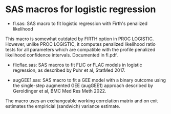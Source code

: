 # SAS macros for logistic regression

* fl.sas: SAS macro to fit logistic regression with Firth's penalized likelihood 

This macro is somewhat outdated by FIRTH option in PROC LOGISTIC. However, unlike PROC LOGISTIC, it computes penalized likelihood ratio tests for all parameters which are compatible with the profile penalized likelihood confidence intervals.
Documented in fl.pdf.

* flicflac.sas: SAS macros to fit FLIC or FLAC models in logistic regression, as described by Puhr et al, StatMed 2017.

* augGEE1.sas: SAS macro to fit a GEE model with a binary outcome using the single-step augmented GEE (augGEE1) approach described by Geroldinger et al, BMC Med Res Meth 2022.

The macro uses an exchangeable working correlation matrix and on exit estimates the empiricial (sandwich) variance estimate.
